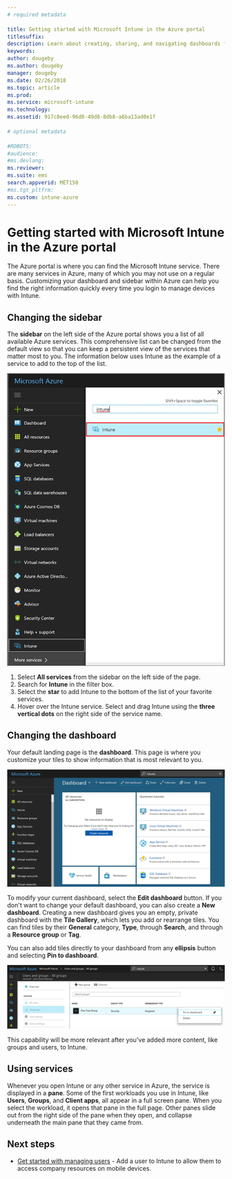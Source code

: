 ```yaml
---
# required metadata

title: Getting started with Microsoft Intune in the Azure portal
titlesuffix:
description: Learn about creating, sharing, and navigating dashboards for Microsoft Intune in the Azure portal.
keywords:
author: dougeby
ms.author: dougeby
manager: dougeby
ms.date: 02/26/2018
ms.topic: article
ms.prod:
ms.service: microsoft-intune
ms.technology:
ms.assetid: 917c0eed-96d0-49d8-8db8-a6ba13ad0e1f

# optional metadata

#ROBOTS:
#audience:
#ms.devlang:
ms.reviewer:
ms.suite: ems
search.appverid: MET150
#ms.tgt_pltfrm:
ms.custom: intune-azure
---
```


# Getting started with Microsoft Intune in the Azure portal

The Azure portal is where you can find the Microsoft Intune service. There are many services in Azure, many of which you may not use on a regular basis. Customizing your dashboard and sidebar within Azure can help you find the right information quickly every time you login to manage devices with Intune.

## Changing the sidebar

The __sidebar__ on the left side of the Azure portal shows you a list of all available Azure services. This comprehensive list can be changed from the default view so that you can keep a persistent view of the services that matter most to you. The information below uses Intune as the example of a service to add to the top of the list.

![A user searching for Microsoft Intune in the 'More services' list.](./media/azure-add-intune1.png)

1. Select **All services** from the sidebar on the left side of the page.
2. Search for **Intune** in the filter box.
3. Select the **star** to add Intune to the bottom of the list of your favorite services.
4. Hover over the Intune service. Select and drag Intune using the **three vertical dots** on the right side of the service name.

## Changing the dashboard

Your default landing page is the **dashboard**. This page is where you customize your tiles to show information that is most relevant to you.

![An image of the generic new dashboard. It shows the sidebar with all of the services on the left, then the main dashboard in the center. The dashboard modification buttons are along the top, with tiles that offer access to all resources, quickstart tutorials, service health, and Azure marketplace.](./media/azure-default-dashboard.png)

To modify your current dashboard, select the **Edit dashboard** button. If you don't want to change your default dashboard, you can also create a **New dashboard**. Creating a new dashboard gives you an empty, private dashboard with the **Tile Gallery**, which lets you add or rearrange tiles. You can find tiles by their **General** category, **Type**, through **Search**, and through a **Resource group** or **Tag**.

You can also add tiles directly to your dashboard from any **ellipsis** button and selecting **Pin to dashboard**.

![A closeup of the Users and Groups > All groups location in Intune, which has the "Pin to dashboard" option visible at the far right side of a group.](./media/azure-pin-to-dashboard.png)

This capability will be more relevant after you've added more content, like groups and users, to Intune.

## Using services

Whenever you open Intune or any other service in Azure, the service is displayed in a **pane**. Some of the first workloads you use in Intune, like **Users**, **Groups**, and **Client apps**, all appear in a full screen pane. When you select the workload, it opens that pane in the full page. Other panes slide out from the right side of the pane when they open, and collapse underneath the main pane that they came from.

## Next steps

* [Get started with managing users](get-started-users.md) - Add a user to Intune to allow them to access company resources on mobile devices.
